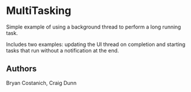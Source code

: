 MultiTasking
========

Simple example of using a background thread to perform a long running task.

Includes two examples: updating the UI thread on completion and starting tasks that run without a notification at the end.


Authors
-------

Bryan Costanich, 
Craig Dunn